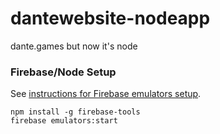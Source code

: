 # dantewebsite-nodeapp
 dante.games but now it's node

### Firebase/Node Setup

See [instructions for Firebase emulators setup](https://firebase.google.com/docs/functions/local-emulator).
```
npm install -g firebase-tools
firebase emulators:start
```
